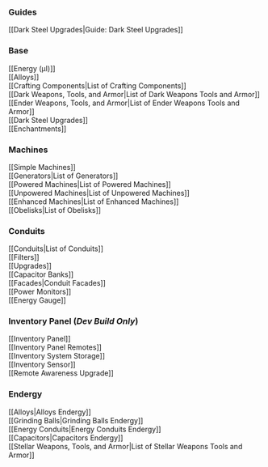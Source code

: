 ### Guides
[[Dark Steel Upgrades|Guide: Dark Steel Upgrades]]
### Base  
[[Energy (µI)]]  
[[Alloys]]  
[[Crafting Components|List of Crafting Components]]  
[[Dark Weapons, Tools, and Armor|List of Dark Weapons Tools and Armor]]  
[[Ender Weapons, Tools, and Armor|List of Ender Weapons Tools and Armor]]  
[[Dark Steel Upgrades]]  
[[Enchantments]]
### Machines
[[Simple Machines]]  
[[Generators|List of Generators]]  
[[Powered Machines|List of Powered Machines]]  
[[Unpowered Machines|List of Unpowered Machines]]  
[[Enhanced Machines|List of Enhanced Machines]]  
[[Obelisks|List of Obelisks]]  
### Conduits
[[Conduits|List of Conduits]]  
[[Filters]]  
[[Upgrades]]  
[[Capacitor Banks]]  
[[Facades|Conduit Facades]]  
[[Power Monitors]]  
[[Energy Gauge]]  
### Inventory Panel (*Dev Build Only*)
[[Inventory Panel]]  
[[Inventory Panel Remotes]]  
[[Inventory System Storage]]  
[[Inventory Sensor]]  
[[Remote Awareness Upgrade]]
### Endergy
[[Alloys|Alloys Endergy]]  
[[Grinding Balls|Grinding Balls Endergy]]  
[[Energy Conduits|Energy Conduits Endergy]]  
[[Capacitors|Capacitors Endergy]]  
[[Stellar Weapons, Tools, and Armor|List of Stellar Weapons Tools and Armor]]  
